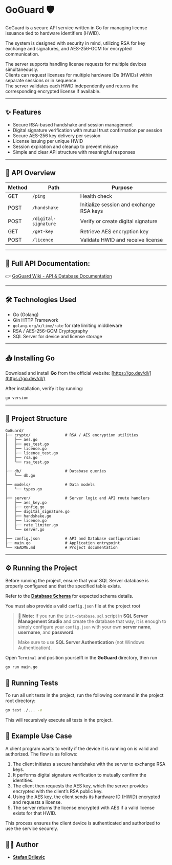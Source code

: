 # GoGuard 🛡️

GoGuard is a secure API service written in Go for managing license issuance tied to hardware identifiers (HWID). 

The system is designed with security in mind, utilizing RSA for key exchange and signatures, and AES-256-GCM for encrypted communication.

The server supports handling license requests for multiple devices simultaneously.  
Clients can request licenses for multiple hardware IDs (HWIDs) within separate sessions or in sequence.  
The server validates each HWID independently and returns the corresponding encrypted license if available.


---

## ✨ Features

- Secure RSA-based handshake and session management  
- Digital signature verification with mutual trust confirmation per session
- Secure AES-256 key delivery per session  
- License issuing per unique HWID  
- Session expiration and cleanup to prevent misuse  
- Simple and clear API structure with meaningful responses  

---

## 🚩 API Overview

| Method | Path               | Purpose                            |
|--------|--------------------|----------------------------------|
| GET    | `/ping`            | Health check                     |
| POST   | `/handshake`       | Initialize session and exchange RSA keys |
| POST   | `/digital-signature` | Verify or create digital signature |
| GET    | `/get-key`         | Retrieve AES encryption key      |
| POST   | `/licence`         | Validate HWID and receive license |

---

## 📖 Full API Documentation:  
👉 [GoGuard Wiki - API & Database Documentation](https://github.com/Stefan-Dr/GoGuard/wiki/GoGuard)

---

## 🛠️ Technologies Used

- Go (Golang)  
- Gin HTTP Framework  
- `golang.org/x/time/rate` for rate limiting middleware
- RSA / AES-256-GCM Cryptography  
- SQL Server for device and license storage  

---

## 📥 Installing Go

Download and install **Go** from the official website: [https://go.dev/dl/](https://go.dev/dl/)

After installation, verify it by running:

```bash
go version
```

---

## 📂 Project Structure
```
GoGuard/  
├── crypto/               # RSA / AES encryption utilities  
│   ├── aes.go  
│   ├── aes_test.go  
│   ├── licence.go  
│   ├── licence_test.go  
│   ├── rsa.go  
│   └── rsa_test.go  
│  
├── db/                   # Database queries  
│   └── db.go  
│  
├── models/               # Data models  
│   └── types.go  
│  
├── server/               # Server logic and API route handlers  
│   ├── aes_key.go  
│   ├── config.go  
│   ├── digital_signature.go  
│   ├── handshake.go  
│   ├── licence.go
│   ├── rate_limiter.go  
│   └── server.go  
│ 
├── config.json           # API and Database configurations  
├── main.go               # Application entrypoint  
└── README.md             # Project documentation  
```

---

## ⚙️ Running the Project

Before running the project, ensure that your SQL Server database is properly configured and that the specified table exists.

Refer to the [**Database Schema**](https://github.com/Stefan-Dr/GoGuard/wiki/GoGuard#database-schema) for expected schema details.

You must also provide a valid `config.json` file at the project root

>🔔 **Note:** 
> If you run the `init-database.sql` script in **SQL Server Management Studio** and create the database that way,
> it is enough to simply configure your `config.json` with your own **server name**, **username**, and **password**.  
> 
> Make sure to use **SQL Server Authentication** (not Windows Authentication).

Open `Terminal` and position yourselft in the **GoGuard** directory, then run

```bash
go run main.go
```

## 🧪 Running Tests

To run all unit tests in the project, run the following command in the project root directory:

```bash
go test ./... -v
```

This will recursively execute all tests in the project.

## 📌 Example Use Case

A client program wants to verify if the device it is running on is valid and authorized. The flow is as follows:

1. The client initiates a secure handshake with the server to exchange RSA keys.
2. It performs digital signature verification to mutually confirm the identities.
3. The client then requests the AES key, which the server provides encrypted with the client’s RSA public key.
4. Using the AES key, the client sends its hardware ID (HWID) encrypted and requests a license.
5. The server returns the license encrypted with AES if a valid license exists for that HWID.

This process ensures the client device is authenticated and authorized to use the service securely.

## 👨‍💻 Author

  
- [**Stefan Drljevic**](https://github.com/Stefan-Dr)